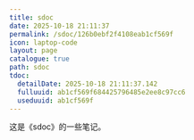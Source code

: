 ```yaml
---
title: sdoc
date: 2025-10-18 21:11:37
permalink: /sdoc/126b0ebf2f4108eab1cf569f
icon: laptop-code
layout: page
catalogue: true
path: sdoc
tdoc:
  detailDate: 2025-10-18 21:11:37.142
  fulluuid: ab1cf569f684425796485e2ee8c97cc6
  useduuid: ab1cf569f
---
```


这是《sdoc》的一些笔记。
